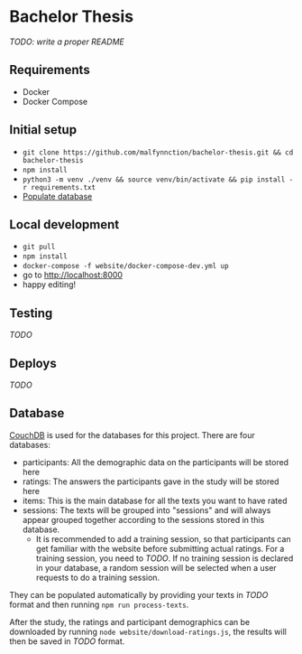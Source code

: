 # Bachelor Thesis

_TODO: write a proper README_

## Requirements

- Docker
- Docker Compose

## Initial setup

- `git clone https://github.com/malfynnction/bachelor-thesis.git && cd bachelor-thesis`
- `npm install`
- `python3 -m venv ./venv && source venv/bin/activate && pip install -r requirements.txt`
- [Populate database](#database)

## Local development

- `git pull`
- `npm install`
- `docker-compose -f website/docker-compose-dev.yml up`
- go to [http://localhost:8000](http://localhost:8000)
- happy editing!

## Testing

_TODO_

## Deploys

_TODO_

<a name='database'></a>

## Database

[CouchDB](https://couchdb.apache.org/) is used for the databases for this project. There are four databases:

- participants: All the demographic data on the participants will be stored here
- ratings: The answers the participants gave in the study will be stored here
- items: This is the main database for all the texts you want to have rated
- sessions: The texts will be grouped into "sessions" and will always appear grouped together according to the sessions stored in this database.
  - It is recommended to add a training session, so that participants can get familiar with the website before submitting actual ratings. For a training session, you need to _TODO_. If no training session is declared in your database, a random session will be selected when a user requests to do a training session.

They can be populated automatically by providing your texts in _TODO_ format and then running `npm run process-texts`.

After the study, the ratings and participant demographics can be downloaded by running `node website/download-ratings.js`, the results will then be saved in _TODO_ format.
